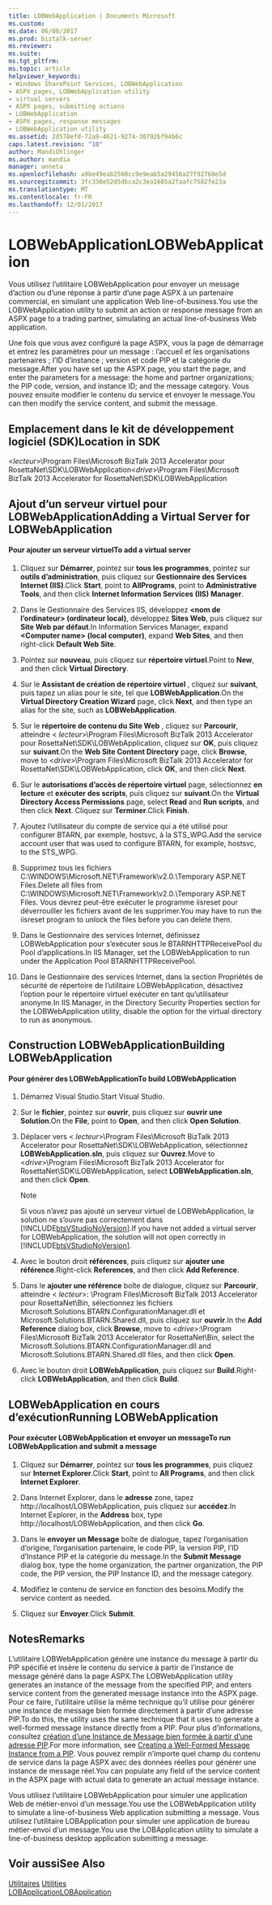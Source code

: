 ```yaml
---
title: LOBWebApplication | Documents Microsoft
ms.custom: 
ms.date: 06/08/2017
ms.prod: biztalk-server
ms.reviewer: 
ms.suite: 
ms.tgt_pltfrm: 
ms.topic: article
helpviewer_keywords:
- Windows SharePoint Services, LOBWebApplication
- ASPX pages, LOBWebApplication utility
- virtual servers
- ASPX pages, submitting actions
- LOBWebApplication
- ASPX pages, response messages
- LOBWebApplication utility
ms.assetid: 2d578efd-72a9-4621-9274-30792bf94b6c
caps.latest.revision: "10"
author: MandiOhlinger
ms.author: mandia
manager: anneta
ms.openlocfilehash: a9be49eab2560cc9e9eab5a29456a27f92760e5d
ms.sourcegitcommit: 3fc338e52d5dbca2c3ea1685a2faafc7582fe23a
ms.translationtype: MT
ms.contentlocale: fr-FR
ms.lasthandoff: 12/01/2017
---
```

# <a name="lobwebapplication"></a><span data-ttu-id="2f9a4-102">LOBWebApplication</span><span class="sxs-lookup"><span data-stu-id="2f9a4-102">LOBWebApplication</span></span>
<span data-ttu-id="2f9a4-103">Vous utilisez l’utilitaire LOBWebApplication pour envoyer un message d’action ou d’une réponse à partir d’une page ASPX à un partenaire commercial, en simulant une application Web line-of-business.</span><span class="sxs-lookup"><span data-stu-id="2f9a4-103">You use the LOBWebApplication utility to submit an action or response message from an ASPX page to a trading partner, simulating an actual line-of-business Web application.</span></span>  
  
 <span data-ttu-id="2f9a4-104">Une fois que vous avez configuré la page ASPX, vous la page de démarrage et entrez les paramètres pour un message : l’accueil et les organisations partenaires ; l’ID d’instance ; version et code PIP et la catégorie du message.</span><span class="sxs-lookup"><span data-stu-id="2f9a4-104">After you have set up the ASPX page, you start the page, and enter the parameters for a message: the home and partner organizations; the PIP code, version, and instance ID; and the message category.</span></span> <span data-ttu-id="2f9a4-105">Vous pouvez ensuite modifier le contenu du service et envoyer le message.</span><span class="sxs-lookup"><span data-stu-id="2f9a4-105">You can then modify the service content, and submit the message.</span></span>  
  
## <a name="location-in-sdk"></a><span data-ttu-id="2f9a4-106">Emplacement dans le kit de développement logiciel (SDK)</span><span class="sxs-lookup"><span data-stu-id="2f9a4-106">Location in SDK</span></span>  
 <span data-ttu-id="2f9a4-107">\<*lecteur*\>\Program Files\Microsoft BizTalk 2013 Accelerator pour RosettaNet\SDK\LOBWebApplication</span><span class="sxs-lookup"><span data-stu-id="2f9a4-107">\<*drive*\>\Program Files\Microsoft BizTalk 2013 Accelerator for RosettaNet\SDK\LOBWebApplication</span></span>  
  
## <a name="adding-a-virtual-server-for-lobwebapplication"></a><span data-ttu-id="2f9a4-108">Ajout d’un serveur virtuel pour LOBWebApplication</span><span class="sxs-lookup"><span data-stu-id="2f9a4-108">Adding a Virtual Server for LOBWebApplication</span></span>  
  
#### <a name="to-add-a-virtual-server"></a><span data-ttu-id="2f9a4-109">Pour ajouter un serveur virtuel</span><span class="sxs-lookup"><span data-stu-id="2f9a4-109">To add a virtual server</span></span>  
  
1.  <span data-ttu-id="2f9a4-110">Cliquez sur **Démarrer**, pointez sur **tous les programmes**, pointez sur **outils d’administration**, puis cliquez sur **Gestionnaire des Services Internet (IIS)**.</span><span class="sxs-lookup"><span data-stu-id="2f9a4-110">Click **Start**, point to **AllPrograms**, point to **Administrative Tools**, and then click **Internet Information Services (IIS) Manager**.</span></span>  
  
2.  <span data-ttu-id="2f9a4-111">Dans le Gestionnaire des Services IIS, développez  **\<nom de l’ordinateur\> (ordinateur local)**, développez **Sites Web**, puis cliquez sur **Site Web par défaut**.</span><span class="sxs-lookup"><span data-stu-id="2f9a4-111">In Information Services Manager, expand **\<Computer name\> (local computer)**, expand **Web Sites**, and then right-click **Default Web Site**.</span></span>  
  
3.  <span data-ttu-id="2f9a4-112">Pointez sur **nouveau**, puis cliquez sur **répertoire virtuel**.</span><span class="sxs-lookup"><span data-stu-id="2f9a4-112">Point to **New**, and then click **Virtual Directory**.</span></span>  
  
4.  <span data-ttu-id="2f9a4-113">Sur le **Assistant de création de répertoire virtuel** , cliquez sur **suivant**, puis tapez un alias pour le site, tel que **LOBWebApplication**.</span><span class="sxs-lookup"><span data-stu-id="2f9a4-113">On the **Virtual Directory Creation Wizard** page, click **Next**, and then type an alias for the site, such as **LOBWebApplication**.</span></span>  
  
5.  <span data-ttu-id="2f9a4-114">Sur le **répertoire de contenu du Site Web** , cliquez sur **Parcourir**, atteindre \< *lecteur*\>\Program Files\Microsoft BizTalk 2013 Accelerator pour RosettaNet\SDK\LOBWebApplication, cliquez sur **OK**, puis cliquez sur **suivant**.</span><span class="sxs-lookup"><span data-stu-id="2f9a4-114">On the **Web Site Content Directory** page, click **Browse**, move to \<*drive*\>\Program Files\Microsoft BizTalk 2013 Accelerator for RosettaNet\SDK\LOBWebApplication, click **OK**, and then click **Next**.</span></span>  
  
6.  <span data-ttu-id="2f9a4-115">Sur le **autorisations d’accès de répertoire virtuel** page, sélectionnez **en lecture** et **exécuter des scripts**, puis cliquez sur **suivant**.</span><span class="sxs-lookup"><span data-stu-id="2f9a4-115">On the **Virtual Directory Access Permissions** page, select **Read** and **Run scripts**, and then click **Next**.</span></span> <span data-ttu-id="2f9a4-116">Cliquez sur **Terminer**.</span><span class="sxs-lookup"><span data-stu-id="2f9a4-116">Click **Finish**.</span></span>  
  
7.  <span data-ttu-id="2f9a4-117">Ajoutez l’utilisateur du compte de service qui a été utilisé pour configurer BTARN, par exemple, hostsvc, à la STS_WPG.</span><span class="sxs-lookup"><span data-stu-id="2f9a4-117">Add the service account user that was used to configure BTARN, for example, hostsvc, to the STS_WPG.</span></span>  
  
8.  <span data-ttu-id="2f9a4-118">Supprimez tous les fichiers C:\WINDOWS\Microsoft.NET\Framework\v2.0.\Temporary ASP.NET Files.</span><span class="sxs-lookup"><span data-stu-id="2f9a4-118">Delete all files from C:\WINDOWS\Microsoft.NET\Framework\v2.0.\Temporary ASP.NET Files.</span></span> <span data-ttu-id="2f9a4-119">Vous devrez peut-être exécuter le programme iisreset pour déverrouiller les fichiers avant de les supprimer.</span><span class="sxs-lookup"><span data-stu-id="2f9a4-119">You may have to run the iisreset program to unlock the files before you can delete them.</span></span>  
  
9. <span data-ttu-id="2f9a4-120">Dans le Gestionnaire des services Internet, définissez LOBWebApplication pour s’exécuter sous le BTARNHTTPReceivePool du Pool d’applications.</span><span class="sxs-lookup"><span data-stu-id="2f9a4-120">In IIS Manager, set the LOBWebApplication to run under the Application Pool BTARNHTTPReceivePool.</span></span>  
  
10. <span data-ttu-id="2f9a4-121">Dans le Gestionnaire des services Internet, dans la section Propriétés de sécurité de répertoire de l’utilitaire LOBWebApplication, désactivez l’option pour le répertoire virtuel exécuter en tant qu’utilisateur anonyme.</span><span class="sxs-lookup"><span data-stu-id="2f9a4-121">In IIS Manager, in the Directory Security Properties section for the LOBWebApplication utility, disable the option for the virtual directory to run as anonymous.</span></span>  
  
## <a name="building-lobwebapplication"></a><span data-ttu-id="2f9a4-122">Construction LOBWebApplication</span><span class="sxs-lookup"><span data-stu-id="2f9a4-122">Building LOBWebApplication</span></span>  
  
#### <a name="to-build-lobwebapplication"></a><span data-ttu-id="2f9a4-123">Pour générer des LOBWebApplication</span><span class="sxs-lookup"><span data-stu-id="2f9a4-123">To build LOBWebApplication</span></span>  
  
1.  <span data-ttu-id="2f9a4-124">Démarrez Visual Studio.</span><span class="sxs-lookup"><span data-stu-id="2f9a4-124">Start Visual Studio.</span></span>  
  
2.  <span data-ttu-id="2f9a4-125">Sur le **fichier**, pointez sur **ouvrir**, puis cliquez sur **ouvrir une Solution**.</span><span class="sxs-lookup"><span data-stu-id="2f9a4-125">On the **File**, point to **Open**, and then click **Open Solution**.</span></span>  
  
3.  <span data-ttu-id="2f9a4-126">Déplacer vers \< *lecteur*\>\Program Files\Microsoft BizTalk 2013 Accelerator pour RosettaNet\SDK\LOBWebApplication, sélectionnez **LOBWebApplication.sln**, puis cliquez sur  **Ouvrez**.</span><span class="sxs-lookup"><span data-stu-id="2f9a4-126">Move to \<*drive*\>\Program Files\Microsoft BizTalk 2013 Accelerator for RosettaNet\SDK\LOBWebApplication, select **LOBWebApplication.sln**, and then click **Open**.</span></span>  
  
    > [!NOTE]
    >  <span data-ttu-id="2f9a4-127">Si vous n’avez pas ajouté un serveur virtuel de LOBWebApplication, la solution ne s’ouvre pas correctement dans [!INCLUDE[btsVStudioNoVersion](../../includes/btsvstudionoversion-md.md)].</span><span class="sxs-lookup"><span data-stu-id="2f9a4-127">If you have not added a virtual server for LOBWebApplication, the solution will not open correctly in [!INCLUDE[btsVStudioNoVersion](../../includes/btsvstudionoversion-md.md)].</span></span>  
  
4.  <span data-ttu-id="2f9a4-128">Avec le bouton droit **références**, puis cliquez sur **ajouter une référence**.</span><span class="sxs-lookup"><span data-stu-id="2f9a4-128">Right-click **References**, and then click **Add Reference**.</span></span>  
  
5.  <span data-ttu-id="2f9a4-129">Dans le **ajouter une référence** boîte de dialogue, cliquez sur **Parcourir**, atteindre \< *lecteur*\>: \Program Files\Microsoft BizTalk 2013 Accelerator pour RosettaNet\Bin, sélectionnez les fichiers Microsoft.Solutions.BTARN.ConfigurationManager.dll et Microsoft.Solutions.BTARN.Shared.dll, puis cliquez sur **ouvrir**.</span><span class="sxs-lookup"><span data-stu-id="2f9a4-129">In the **Add Reference** dialog box, click **Browse**, move to \<*drive*\>:\Program Files\Microsoft BizTalk 2013 Accelerator for RosettaNet\Bin, select the Microsoft.Solutions.BTARN.ConfigurationManager.dll and Microsoft.Solutions.BTARN.Shared.dll files, and then click **Open**.</span></span>  
  
6.  <span data-ttu-id="2f9a4-130">Avec le bouton droit **LOBWebApplication**, puis cliquez sur **Build**.</span><span class="sxs-lookup"><span data-stu-id="2f9a4-130">Right-click **LOBWebApplication**, and then click **Build**.</span></span>  
  
## <a name="running-lobwebapplication"></a><span data-ttu-id="2f9a4-131">LOBWebApplication en cours d’exécution</span><span class="sxs-lookup"><span data-stu-id="2f9a4-131">Running LOBWebApplication</span></span>  
  
#### <a name="to-run-lobwebapplication-and-submit-a-message"></a><span data-ttu-id="2f9a4-132">Pour exécuter LOBWebApplication et envoyer un message</span><span class="sxs-lookup"><span data-stu-id="2f9a4-132">To run LOBWebApplication and submit a message</span></span>  
  
1.  <span data-ttu-id="2f9a4-133">Cliquez sur **Démarrer**, pointez sur **tous les programmes**, puis cliquez sur **Internet Explorer**.</span><span class="sxs-lookup"><span data-stu-id="2f9a4-133">Click **Start**, point to **All Programs**, and then click **Internet Explorer**.</span></span>  
  
2.  <span data-ttu-id="2f9a4-134">Dans Internet Explorer, dans le **adresse** zone, tapez http://localhost/LOBWebApplication, puis cliquez sur **accédez**.</span><span class="sxs-lookup"><span data-stu-id="2f9a4-134">In Internet Explorer, in the **Address** box, type http://localhost/LOBWebApplication, and then click **Go**.</span></span>  
  
3.  <span data-ttu-id="2f9a4-135">Dans le **envoyer un Message** boîte de dialogue, tapez l’organisation d’origine, l’organisation partenaire, le code PIP, la version PIP, l’ID d’Instance PIP et la catégorie du message.</span><span class="sxs-lookup"><span data-stu-id="2f9a4-135">In the **Submit Message** dialog box, type the home organization, the partner organization, the PIP code, the PIP version, the PIP Instance ID, and the message category.</span></span>  
  
4.  <span data-ttu-id="2f9a4-136">Modifiez le contenu de service en fonction des besoins.</span><span class="sxs-lookup"><span data-stu-id="2f9a4-136">Modify the service content as needed.</span></span>  
  
5.  <span data-ttu-id="2f9a4-137">Cliquez sur **Envoyer**.</span><span class="sxs-lookup"><span data-stu-id="2f9a4-137">Click **Submit**.</span></span>  
  
## <a name="remarks"></a><span data-ttu-id="2f9a4-138">Notes</span><span class="sxs-lookup"><span data-stu-id="2f9a4-138">Remarks</span></span>  
 <span data-ttu-id="2f9a4-139">L’utilitaire LOBWebApplication génère une instance du message à partir du PIP spécifié et insère le contenu du service à partir de l’instance de message généré dans la page ASPX.</span><span class="sxs-lookup"><span data-stu-id="2f9a4-139">The LOBWebApplication utility generates an instance of the message from the specified PIP, and enters service content from the generated message instance into the ASPX page.</span></span> <span data-ttu-id="2f9a4-140">Pour ce faire, l’utilitaire utilise la même technique qu’il utilise pour générer une instance de message bien formée directement à partir d’une adresse PIP.</span><span class="sxs-lookup"><span data-stu-id="2f9a4-140">To do this, the utility uses the same technique that it uses to generate a well-formed message instance directly from a PIP.</span></span> <span data-ttu-id="2f9a4-141">Pour plus d’informations, consultez [création d’une Instance de Message bien formée à partir d’une adresse PIP](../../adapters-and-accelerators/accelerator-rosettanet/creating-a-well-formed-message-instance-from-a-pip.md).</span><span class="sxs-lookup"><span data-stu-id="2f9a4-141">For more information, see [Creating a Well-Formed Message Instance from a PIP](../../adapters-and-accelerators/accelerator-rosettanet/creating-a-well-formed-message-instance-from-a-pip.md).</span></span> <span data-ttu-id="2f9a4-142">Vous pouvez remplir n’importe quel champ du contenu de service dans la page ASPX avec des données réelles pour générer une instance de message réel.</span><span class="sxs-lookup"><span data-stu-id="2f9a4-142">You can populate any field of the service content in the ASPX page with actual data to generate an actual message instance.</span></span>  
  
 <span data-ttu-id="2f9a4-143">Vous utilisez l’utilitaire LOBWebApplication pour simuler une application Web de métier-envoi d’un message.</span><span class="sxs-lookup"><span data-stu-id="2f9a4-143">You use the LOBWebApplication utility to simulate a line-of-business Web application submitting a message.</span></span> <span data-ttu-id="2f9a4-144">Vous utilisez l’utilitaire LOBApplication pour simuler une application de bureau métier-envoi d’un message.</span><span class="sxs-lookup"><span data-stu-id="2f9a4-144">You use the LOBApplication utility to simulate a line-of-business desktop application submitting a message.</span></span>  
  
## <a name="see-also"></a><span data-ttu-id="2f9a4-145">Voir aussi</span><span class="sxs-lookup"><span data-stu-id="2f9a4-145">See Also</span></span>  
 <span data-ttu-id="2f9a4-146">[Utilitaires](../../adapters-and-accelerators/accelerator-rosettanet/utilities1.md) </span><span class="sxs-lookup"><span data-stu-id="2f9a4-146">[Utilities](../../adapters-and-accelerators/accelerator-rosettanet/utilities1.md) </span></span>  
 [<span data-ttu-id="2f9a4-147">LOBApplication</span><span class="sxs-lookup"><span data-stu-id="2f9a4-147">LOBApplication</span></span>](../../adapters-and-accelerators/accelerator-rosettanet/lobapplication.md)